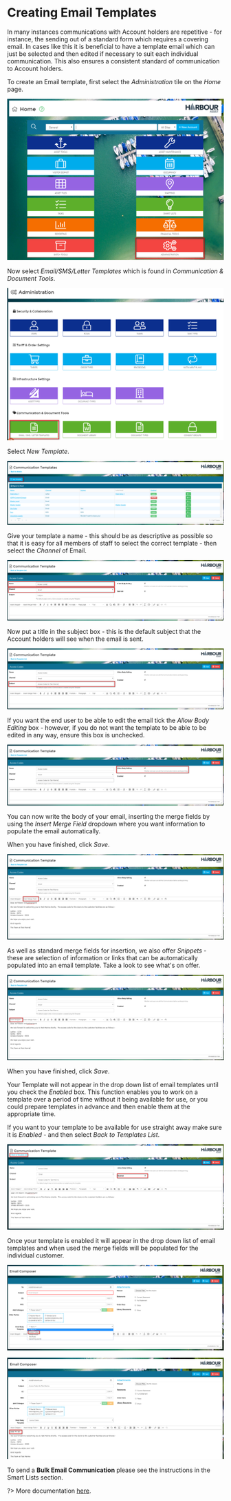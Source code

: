 # Creating Email Templates #

In many instances communications with Account holders are repetitive - for instance, the sending out of a standard form which requires a covering email.  In cases like this it is beneficial to have a template email which can just be selected and then edited if necessary to suit each individual communication.  This also ensures a consistent standard of communication to Account holders.

To create an Email template, first select the *Administration* tile on the *Home* page.

![image-20200304172928268](image-20200304172928268.png)

Now select *Email/SMS/Letter Templates* which is found in *Communication & Document Tools*.

![image-20200304173036967](image-20200304173036967.png)

Select *New Template*.

![image-20200304173208881](image-20200304173208881.png)

Give your template a name - this should be as descriptive as possible so that it is easy for all members of staff to select the correct template - then select the *Channel* of Email.

![image-20200304173339758](image-20200304173339758.png)

Now put a title in the subject box - this is the default subject that the Account holders will see when the email is sent.

![image-20200304173524042](image-20200304173524042.png)

If you want the end user to be able to edit the email tick the *Allow Body Editing* box - however, if you do not want the template to be able to be edited in any way, ensure this box is unchecked.

![image-20200304173603272](image-20200304173603272.png)

You can now write the body of your email, inserting the merge fields by using the *Insert Merge Field* dropdown where you want information to populate the email automatically.  

When you have finished, click *Save*.

![image-20200304174117395](image-20200304174117395.png)

As well as standard merge fields for insertion, we also offer *Snippets* - these are selection of information or links that can be automatically populated into an email template.  Take a look to see what's on offer.

![image-20200304174248599](image-20200304174248599.png)

When you have finished, click *Save*.  

Your Template will not appear in the drop down list of email templates until you check the *Enabled* box.  This function enables you to work on a template over a period of time without it being available for use, or you could prepare templates in advance and then enable them at the appropriate time. 

If you want to your template to be available for use straight away make sure it is *Enabled* -  and then select *Back to Templates List*.

![image-20200304174812938](image-20200304174812938.png)



Once your template is enabled it will appear in the drop down list of email templates and when used the merge fields will be populated for the individual customer.

![image-20200304174954284](image-20200304174954284.png)

![image-20200304175059620](image-20200304175059620.png)

To send a **Bulk Email Communication** please see the instructions in the Smart Lists section. 

?> More documentation [here](smartlists/bulkemail.md).






